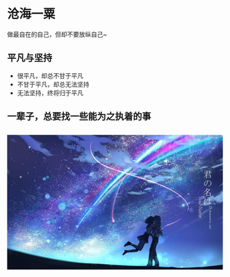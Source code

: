 # 沧海一粟

做最自在的自己，但却不要放纵自己~

<!-- slide -->

## 平凡与坚持

- 很平凡，却总不甘于平凡
- 不甘于平凡，却总无法坚持
- 无法坚持，终将归于平凡

<!-- slide vertical=true -->

## 一辈子，总要找一些能为之执着的事

<!-- slide vertical=true -->

##  ![找寻你](https://raw.githubusercontent.com/makezeros/pic_bed/master/img/yourname.jpg)
